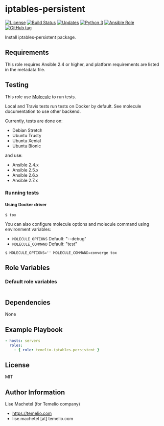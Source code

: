 # iptables-persistent

[![License](https://img.shields.io/badge/license-MIT%20License-brightgreen.svg)](https://opensource.org/licenses/MIT)
[![Build Status](https://travis-ci.org/Temelio/ansible-role-iptables-persistent.svg?branch=master)](https://travis-ci.org/Temelio/ansible-role-iptables-persistent)
[![Updates](https://pyup.io/repos/github/Temelio/ansible-role-iptables-persistent/shield.svg)](https://pyup.io/repos/github/Temelio/ansible-role-statsd/)
[![Python 3](https://pyup.io/repos/github/Temelio/ansible-role-iptables-persistent/python-3-shield.svg)](https://pyup.io/repos/github/Temelio/ansible-role-statsd/)
[![Ansible Role](https://img.shields.io/ansible/role/.svg)](https://galaxy.ansible.com/Temelio/statsd/)
[![GitHub tag](https://img.shields.io/github/tag/Temelio/ansible-role-iptables-persistent.svg)](https://github.com/Temelio/ansible-role-iptables-persistent/tags)

Install iptables-persistent package.

## Requirements

This role requires Ansible 2.4 or higher,
and platform requirements are listed in the metadata file.

## Testing

This role use [Molecule](https://github.com/metacloud/molecule/) to run tests.

Local and Travis tests run tests on Docker by default.
See molecule documentation to use other backend.

Currently, tests are done on:
- Debian Stretch
- Ubuntu Trusty
- Ubuntu Xenial
- Ubuntu Bionic

and use:
- Ansible 2.4.x
- Ansible 2.5.x
- Ansible 2.6.x
- Ansible 2.7.x

### Running tests

#### Using Docker driver

```
$ tox
```

You can also configure molecule options and molecule command using environment variables:
* `MOLECULE_OPTIONS` Default: "--debug"
* `MOLECULE_COMMAND` Default: "test"

```
$ MOLECULE_OPTIONS='' MOLECULE_COMMAND=converge tox
```

## Role Variables

### Default role variables

``` yaml
```

## Dependencies

None

## Example Playbook

``` yaml
- hosts: servers
  roles:
    - { role: temelio.iptables-persistent }
```

## License

MIT

## Author Information

Lise Machetel (for Temelio company)
- https://temelio.com
- lise.machetel [at] temelio.com
